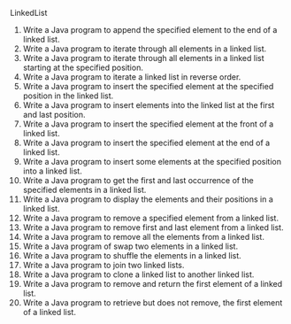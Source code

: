 LinkedList
1. Write a Java program to append the specified element to the end of a linked list. 
2. Write a Java program to iterate through all elements in a linked list. 
3. Write a Java program to iterate through all elements in a linked list starting at the specified position. 
4. Write a Java program to iterate a linked list in reverse order. 
5. Write a Java program to insert the specified element at the specified position in the linked list. 
6. Write a Java program to insert elements into the linked list at the first and last position. 
7. Write a Java program to insert the specified element at the front of a linked list. 
8. Write a Java program to insert the specified element at the end of a linked list. 
9. Write a Java program to insert some elements at the specified position into a linked list. 
10. Write a Java program to get the first and last occurrence of the specified elements in a linked list. 
11. Write a Java program to display the elements and their positions in a linked list. 
12. Write a Java program to remove a specified element from a linked list. 
13. Write a Java program to remove first and last element from a linked list. 
14. Write a Java program to remove all the elements from a linked list. 
15. Write a Java program of swap two elements in a linked list. 
16. Write a Java program to shuffle the elements in a linked list. 
17. Write a Java program to join two linked lists. 
18. Write a Java program to clone a linked list to another linked list. 
19. Write a Java program to remove and return the first element of a linked list. 
20. Write a Java program to retrieve but does not remove, the first element of a linked list.